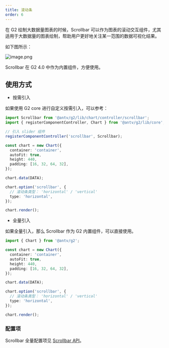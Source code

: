 ```yaml
---
title: 滚动条
order: 6
---
```


在 G2 绘制大数据量图表的时候，Scrollbar 可以作为图表的滚动交互组件，尤其适用于大数据量的图表绘制，帮助用户更好地关注某一范围的数据可视化结果。

如下图所示：

![image.png](https://gw.alipayobjects.com/mdn/rms_2274c3/afts/img/A*rQJ4Rqrk4zoAAAAAAAAAAAAAARQnAQ)

Scrollbar 在 G2 4.0 中作为内置组件，方便使用。

## 使用方式

- 按需引入

如果使用 G2 core 进行自定义按需引入，可以参考：

```typescript
import Scrollbar from '@antv/g2/lib/chart/controller/scrollbar';
import { registerComponentController, Chart } from '@antv/g2/lib/core';

// 引入 slider 组件
registerComponentController('scrollbar', Scrollbar);

const chart = new Chart({
  container: 'container',
  autoFit: true,
  height: 440,
  padding: [16, 32, 64, 32],
});

chart.data(DATA);

chart.option('scrollbar', {
  // 滚动条类型： 'horizontal' / 'vertical'
  type: 'horizontal',
});

chart.render();
```

- 全量引入

如果全量引入，那么 Scrollbar 作为 G2 内置组件，可以直接使用。

```typescript
import { Chart } from '@antv/g2';

const chart = new Chart({
  container: 'container',
  autoFit: true,
  height: 440,
  padding: [16, 32, 64, 32],
});

chart.data(DATA);

chart.option('scrollbar', {
  // 滚动条类型： 'horizontal' / 'vertical'
  type: 'horizontal',
});

chart.render();
```

### 配置项

Scrollbar 全量配置项见 [Scrollbar API](../../../api/general/scrollbar)。
